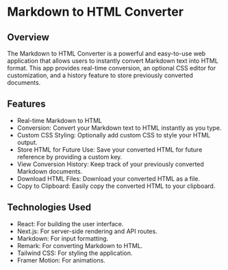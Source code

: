 # Markdown to HTML Converter 

## Overview
The Markdown to HTML Converter is a powerful and easy-to-use web application that allows users to instantly convert Markdown text into HTML format. This app provides real-time conversion, an optional CSS editor for customization, and a history feature to store previously converted documents.

## Features
- Real-time Markdown to HTML
- Conversion: Convert your Markdown text to HTML instantly as you type.
- Custom CSS Styling: Optionally add custom CSS to style your HTML output.
- Store HTML for Future Use: Save your converted HTML for future reference by providing a custom key.
- View Conversion History: Keep track of your previously converted Markdown documents.
- Download HTML Files: Download your converted HTML as a file.
- Copy to Clipboard: Easily copy the converted HTML to your clipboard.
## Technologies Used
- React: For building the user interface.
- Next.js: For server-side rendering and API routes.
- Markdown: For input formatting.
- Remark: For converting Markdown to HTML.
- Tailwind CSS: For styling the application.
- Framer Motion: For animations.


